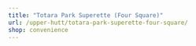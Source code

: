 ```yaml
---
title: "Totara Park Superette (Four Square)"
url: /upper-hutt/totara-park-superette-four-square/
shop: convenience
---
```

